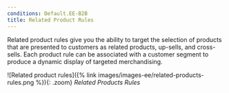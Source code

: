 ```yaml
---
conditions: Default.EE-B2B
title: Related Product Rules
---
```


Related product rules give you the ability to target the selection of products that are presented to customers as related products, up-sells, and cross-sells. Each product rule can be associated with a customer segment to produce a dynamic display of targeted merchandising.

![Related product rules]({% link images/images-ee/related-products-rules.png %}){: .zoom}
_Related Products Rules_
